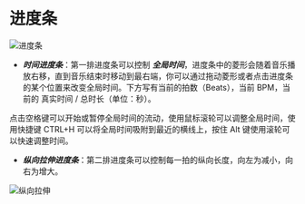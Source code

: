 # 进度条

![进度条](/assets/imgs/contents/进度条.avif)

- ***时间进度条***：第一排进度条可以控制 ***全局时间***，进度条中的菱形会随着音乐播放右移，直到音乐结束时移动到最右端，你可以通过拖动菱形或者点击进度条的某个位置来改变全局时间。下方写有当前的拍数（Beats），当前 BPM，当前的 真实时间 / 总时长（单位：秒）。

点击空格键可以开始或暂停全局时间的流动，使用鼠标滚轮可以调整全局时间，使用快捷键 CTRL+H 可以将全局时间吸附到最近的横线上，按住 Alt 键使用滚轮可以快速调整时间。

- ***纵向拉伸进度条***：第二排进度条可以控制每一拍的纵向长度，向左为减小，向右为增大。

![纵向拉伸](/assets/imgs/contents/纵向拉伸.avif)
